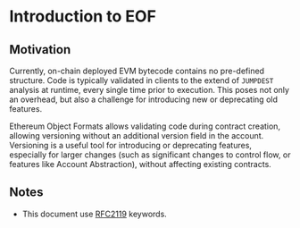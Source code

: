 # Introduction to EOF

## Motivation

Currently, on-chain deployed EVM bytecode contains no pre-defined structure.
Code is typically validated in clients to the extend of `JUMPDEST` analysis at
runtime, every single time prior to execution. This poses not only an
overhead, but also a challenge for introducing new or deprecating old
features.

Ethereum Object Formats allows validating code during contract creation,
allowing versioning without an additional version field in the account.
Versioning is a useful tool for introducing or deprecating features, especially
for larger changes (such as significant changes to control flow, or features
like Account Abstraction), without affecting existing contracts.

## Notes

- This document use [RFC2119](https://tools.ietf.org/html/rfc2119) keywords.

